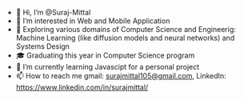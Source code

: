 - 👋 Hi, I’m @Suraj-Mittal
- 👀 I’m interested in Web and Mobile Application
- 🔭 Exploring various domains of Computer Science and Engineerig: Machine Learning (like diffusion models and neural networks) and Systems Design
- 🎓 Graduating this year in Computer Science program
- 🌱 I’m currently learning Javascipt for a personal project
- 📫 How to reach me gmail: surajmittal105@gmail.com, LinkedIn: https://www.linkedin.com/in/surajmittal/

<!---
Suraj-Mittal/Suraj-Mittal is a ✨ special ✨ repository because its `README.md` (this file) appears on your GitHub profile.
You can click the Preview link to take a look at your changes.
--->
